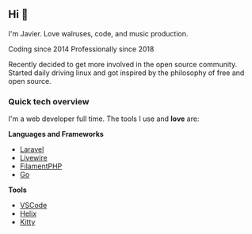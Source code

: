 ## Hi 👋

I'm Javier. Love walruses, code, and music production.

Coding since 2014
Professionally since 2018

Recently decided to get more involved in the open source community. Started daily driving linux and got inspired by the philosophy of free and open source.

### Quick tech overview

I'm a web developer full time. The tools I use and **love** are:

**Languages and Frameworks**
- [Laravel](https://laravel.com/)
- [Livewire](https://livewire.laravel.com)
- [FilamentPHP](https://filamentphp.com/)
- [Go](https://go.dev)

**Tools**
- [VSCode](https://code.visualstudio.com/)
- [Helix](https://helix-editor.com/)
- [Kitty](https://sw.kovidgoyal.net/kitty/)
